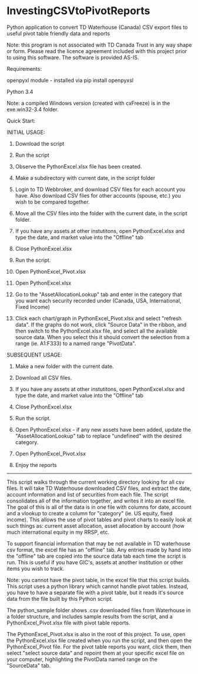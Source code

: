 # InvestingCSVtoPivotReports
Python application to convert TD Waterhouse (Canada) CSV export files to useful pivot table friendly data and reports

Note: this program is not associated with TD Canada Trust in any way shape or form.
Please read the licence agreement included with this project prior to using this software. The software is provided AS-IS.

Requirements:

openpyxl module - installed via pip install openpyxsl

Python 3.4

Note: a compiled Windows version (created with cxFreeze) is in the exe.win32-3.4 folder.

Quick Start:

INITIAL USAGE:
1. Download the script

2. Run the script

3. Observe the PythonExcel.xlsx file has been created.
 
4. Make a subdirectory with current date, in the script folder

5. Login to TD Webbroker, and download CSV files for each account you have. Also download CSV files for other accounts (spouse, etc.) you wish to be compared together.

6. Move all the CSV files into the folder with the current date, in the script folder.

7. If you have any assets at other instutitons, open PythonExcel.xlsx and type the date, and market value into the "Offline" tab

8. Close PythonExcel.xlsx

9. Run the script.

10. Open PythonExcel_Pivot.xlsx

11. Open PythonExcel.xlsx

12. Go to the "AssetAllocationLookup" tab and enter in the category that you want each security recorded under (Canada, USA, International, Fixed Income)

12. Click each chart/graph in PythonExcel_Pivot.xlsx and select "refresh data". If the graphs do not work, click "Source Data" in the ribbon, and then switch to the PythonExcel.xlsx file, and select all the available source data. When you select this it should convert the selection from a range (ie. A1:F333) to a named range "PivotData".

SUBSEQUENT USAGE:
1. Make a new folder with the current date.

2. Download all CSV files.

3. If you have any assets at other instutitons, open PythonExcel.xlsx and type the date, and market value into the "Offline" tab

4. Close PythonExcel.xlsx

5. Run the script.

6. Open PythonExcel.xlsx - if any new assets have been added, update the "AssetAllocationLookup" tab to replace "undefined" with the desired category.

7. Open PythonExcel_Pivot.xlsx

8. Enjoy the reports

--------------------------------------------------------

This script walks through the current working directory
looking for all csv files. It will take TD Waterhouse
downloaded CSV files, and extract the date, account information
and list of securities from each file. The script consolidates
all of the information together, and writes it into an
excel file. The goal of this is all of the data is in one file
with columns for date, account and a vlookup to create a column
for "category" (ie. US equity, fixed income). This allows the use of
pivot tables and pivot charts to easily look at such things as:
current asset allocation, asset allocation by account (how much
international equity in my RRSP, etc.

To support financial information that may be not available
in TD waterhouse csv format, the excel file has an "offline" tab.
Any entries made by hand into the "offline" tab are copied into
the source data tab each time the script is run. This is useful
if you have GIC's, assets at another institution or other items
you wish to track.

Note: you cannot have the pivot table, in the excel file that
this script builds. This script uses a python library which
cannot handle pivot tables. Instead, you have to have a separate
file with a pivot table, but it reads it's source data
from the file built by this Python script.

The python_sample folder shows .csv downloaded files from Waterhouse
in a folder structure, and includes sample results from the script,
and a PythonExcel_Pivot.xlsx file with pivot table reports.

The PythonExcel_Pivot.xlsx is also in the root of this project. To
use, open the PythonExcel.xlsx file created when you run the script,
and then open the PythonExcel_Pivot file. For the pivot table reports
you want, click them, then select "select source data" and repoint
them at your specific excel file on your computer, highlighting the
PivotData named range on the "SourceData" tab.


